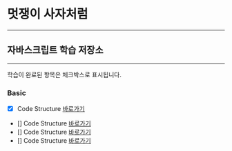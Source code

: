 # 멋쟁이 사자처럼
---
## 자바스크립트 학습 저장소 
---

학습이 완료된 항목은 체크박스로 표시됩니다.

### Basic
- [x] Code Structure [바로가기](https://github.com/jump6746/core_javascript/blob/01.core/client/chapter/core/01.codeStructure.js)
- [] Code Structure [바로가기](https://www.naver.com)
- [] Code Structure [바로가기](https://www.naver.com)
- [] Code Structure [바로가기](https://www.naver.com)